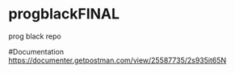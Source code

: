 # progblackFINAL
prog black repo

#Documentation
https://documenter.getpostman.com/view/25587735/2s935it65N
